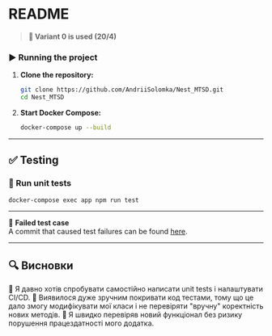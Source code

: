 # README


> **🔹 Variant 0 is used (20/4)**

### ▶️ Running the project

1. **Clone the repository:**
   ```sh
   git clone https://github.com/AndriiSolomka/Nest_MTSD.git
   cd Nest_MTSD
   ```

2. **Start Docker Compose:**
   ```sh
   docker-compose up --build
   ```

---

## ✅ Testing

### 🔹 Run unit tests
```sh
docker-compose exec app npm run test
```

---

🔹 **Failed test case**  
A commit that caused test failures can be found [here](https://github.com/AndriiSolomka/Nest_MTSD/commit/360f366e4a3e7f8f3f4c3fb5f1e9c11371618b8f).

---

## 🔍 Висновки
🔹 Я давно хотів спробувати самостійно написати unit tests і налаштувати CI/CD.
🔹 Виявилося дуже зручним покривати код тестами, тому що це дало змогу модифікувати мої класи і не перевіряти "вручну" коректність нових методів.
🔹 Я швидко перевіряв новий функціонал без ризику порушення працездатності мого додатка.

